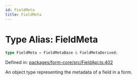 ```yaml
---
id: FieldMeta
title: FieldMeta
---
```


<!-- DO NOT EDIT: this page is autogenerated from the type comments -->

# Type Alias: FieldMeta

```ts
type FieldMeta = FieldMetaBase & FieldMetaDerived;
```

Defined in: [packages/form-core/src/FieldApi.ts:402](https://github.com/TanStack/form/blob/main/packages/form-core/src/FieldApi.ts#L402)

An object type representing the metadata of a field in a form.
